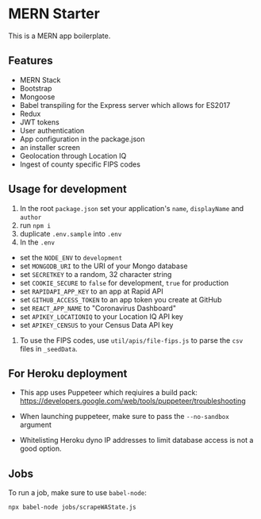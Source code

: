 # MERN Starter

This is a MERN app boilerplate.

## Features

- MERN Stack
- Bootstrap
- Mongoose
- Babel transpiling for the Express server which allows for ES2017
- Redux
- JWT tokens
- User authentication
- App configuration in the package.json
- an installer screen
- Geolocation through Location IQ
- Ingest of county specific FIPS codes

## Usage for development

1. In the root `package.json` set your application's `name`, `displayName` and `author`
1. run `npm i`
1. duplicate `.env.sample` into `.env`
1. In the `.env`

- set the `NODE_ENV` to `development`
- set `MONGODB_URI` to the URI of your Mongo database
- set `SECRETKEY` to a random, 32 character string
- set `COOKIE_SECURE` to `false` for development, `true` for production
- set `RAPIDAPI_APP_KEY` to an app at Rapid API
- set `GITHUB_ACCESS_TOKEN` to an app token you create at GitHub
- set `REACT_APP_NAME` to "Coronavirus Dashboard"
- set `APIKEY_LOCATIONIQ` to your Location IQ API key
- set `APIKEY_CENSUS` to your Census Data API key

1. To use the FIPS codes, use `util/apis/file-fips.js` to parse the `csv` files in `_seedData`.

## For Heroku deployment

- This app uses Puppeteer which reqiuires a build pack:
  https://developers.google.com/web/tools/puppeteer/troubleshooting

- When launching puppeteer, make sure to pass the `--no-sandbox` argument

- Whitelisting Heroku dyno IP addresses to limit database access is not a good option.

## Jobs

To run a job, make sure to use `babel-node`:

```bash
npx babel-node jobs/scrapeWAState.js
```
